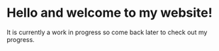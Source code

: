 # Hello and welcome to my website! 
It is currently a work in progress so come back later to check out my progress. 